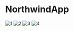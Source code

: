 # NorthwindApp
![1](https://user-images.githubusercontent.com/26633192/105721531-bc2e7a00-5f35-11eb-984a-c7ad32dc64fe.PNG)
![2](https://user-images.githubusercontent.com/26633192/105721562-c2bcf180-5f35-11eb-966f-e27ebb2bcee9.PNG)
![3](https://user-images.githubusercontent.com/26633192/105721585-c94b6900-5f35-11eb-9c6c-6eeb19d43c50.PNG)
![4](https://user-images.githubusercontent.com/26633192/105721595-cbadc300-5f35-11eb-917e-2eab06316da6.PNG)
